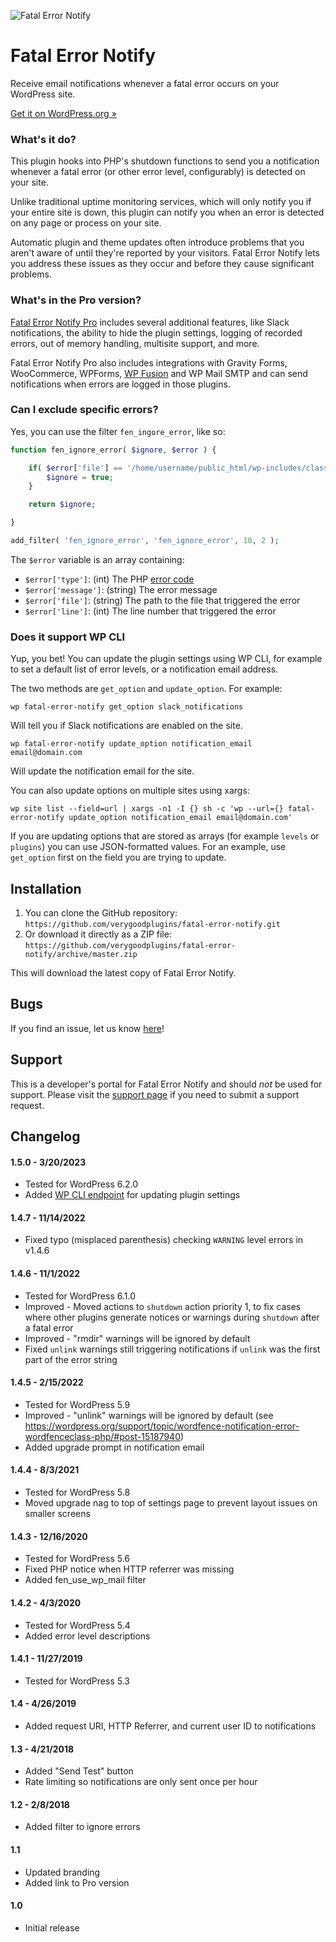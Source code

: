 ![Fatal Error Notify](https://fatalerrornotify.com/wp-content/uploads/2017/12/icon_color-150x150.png)
# Fatal Error Notify #

Receive email notifications whenever a fatal error occurs on your WordPress site.

[Get it on WordPress.org &raquo;](https://wordpress.org/plugins/fatal-error-notify/)

### What's it do?

This plugin hooks into PHP's shutdown functions to send you a notification whenever a fatal error (or other error level, configurably) is detected on your site.

Unlike traditional uptime monitoring services, which will only notify you if your entire site is down, this plugin can notify you when an error is detected on any page or process on your site.

Automatic plugin and theme updates often introduce problems that you aren't aware of until they're reported by your visitors. Fatal Error Notify lets you address these issues as they occur and before they cause significant problems.


### What's in the Pro version?

[Fatal Error Notify Pro](https://fatalerrornotify.com/) includes several additional features, like Slack notifications, the ability to hide the plugin settings, logging of recorded errors, out of memory handling, multisite support, and more.

Fatal Error Notify Pro also includes integrations with Gravity Forms, WooCommerce, WPForms, [WP Fusion](https://wpfusion.com/?utm_campaign=fatal-error-notify-free&utm_source=github) and WP Mail SMTP and can send notifications when errors are logged in those plugins.

### Can I exclude specific errors?

Yes, you can use the filter `fen_ingore_error`, like so:

```php
function fen_ignore_error( $ignore, $error ) {

	if( $error['file'] == '/home/username/public_html/wp-includes/class-phpass.php' ) {
		$ignore = true;
	}

	return $ignore;

}

add_filter( 'fen_ignore_error', 'fen_ignore_error', 10, 2 );
```

The `$error` variable is an array containing:

* `$error['type']`: (int) The PHP [error code](http://php.net/manual/en/errorfunc.constants.php)
* `$error['message']`: (string) The error message
* `$error['file']`: (string) The path to the file that triggered the error
* `$error['line']`: (int) The line number that triggered the error

### Does it support WP CLI

Yup, you bet! You can update the plugin settings using WP CLI, for example to set a default list of error levels, or a notification email address.

The two methods are `get_option` and `update_option`. For example:

```wp fatal-error-notify get_option slack_notifications```

Will tell you if Slack notifications are enabled on the site.

```wp fatal-error-notify update_option notification_email email@domain.com```

Will update the notification email for the site.

You can also update options on multiple sites using xargs:

```wp site list --field=url | xargs -n1 -I {} sh -c 'wp --url={} fatal-error-notify update_option notification_email email@domain.com'```

If you are updating options that are stored as arrays (for example `levels` or `plugins`) you can use JSON-formatted values. For an example, use `get_option` first on the field you are trying to update.

## Installation ##

1. You can clone the GitHub repository: `https://github.com/verygoodplugins/fatal-error-notify.git`
2. Or download it directly as a ZIP file: `https://github.com/verygoodplugins/fatal-error-notify/archive/master.zip`

This will download the latest copy of Fatal Error Notify.

## Bugs ##
If you find an issue, let us know [here](https://github.com/verygoodplugins/fatal-error-notify/issues?state=open)!

## Support ##
This is a developer's portal for Fatal Error Notify and should _not_ be used for support. Please visit the [support page](https://fatalerrornotify.com/support/contact/) if you need to submit a support request.

## Changelog ##

#### 1.5.0 - 3/20/2023
* Tested for WordPress 6.2.0
* Added [WP CLI endpoint](https://fatalerrornotify.com/documentation/#wp-cli) for updating plugin settings

#### 1.4.7 - 11/14/2022
* Fixed typo (misplaced parenthesis) checking `WARNING` level errors in v1.4.6

#### 1.4.6 - 11/1/2022
* Tested for WordPress 6.1.0
* Improved - Moved actions to `shutdown` action priority 1, to fix cases where other plugins generate notices or warnings during `shutdown` after a fatal error
* Improved - "rmdir" warnings will be ignored by default
* Fixed `unlink` warnings still triggering notifications if `unlink` was the first part of the error string

#### 1.4.5 - 2/15/2022
* Tested for WordPress 5.9
* Improved - "unlink" warnings will be ignored by default (see https://wordpress.org/support/topic/wordfence-notification-error-wordfenceclass-php/#post-15187940)
* Added upgrade prompt in notification email

#### 1.4.4 - 8/3/2021
* Tested for WordPress 5.8
* Moved upgrade nag to top of settings page to prevent layout issues on smaller screens

#### 1.4.3 - 12/16/2020
* Tested for WordPress 5.6
* Fixed PHP notice when HTTP referrer was missing
* Added fen_use_wp_mail filter

#### 1.4.2 - 4/3/2020
* Tested for WordPress 5.4
* Added error level descriptions

#### 1.4.1 - 11/27/2019
* Tested for WordPress 5.3

#### 1.4 - 4/26/2019
* Added request URI, HTTP Referrer, and current user ID to notifications

#### 1.3 - 4/21/2018
* Added "Send Test" button
* Rate limiting so notifications are only sent once per hour

#### 1.2 - 2/8/2018
* Added filter to ignore errors

#### 1.1
* Updated branding
* Added link to Pro version

#### 1.0
* Initial release